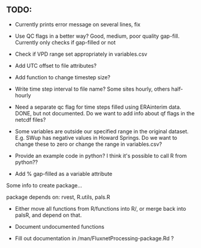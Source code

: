 TODO:
----

- Currently prints error message on several lines, fix

- Use QC flags in a better way? Good, medium, poor quality gap-fill. Currently only checks if gap-filled or not

- Check if VPD range set appropriately in variables.csv

- Add UTC offset to file attributes?

- Add function to change timestep size?

- Write time step interval to file name? Some sites hourly, others half-hourly

- Need a separate qc flag for time steps filled using ERAinterim data. DONE, but not documented. Do we want to add info about qf flags in the netcdf files?

- Some variables are outside our specified range in the original dataset. E.g. SWup has negative values in Howard Springs. Do we want to  change these to zero or change the range in variables.csv?

- Provide an example code in python? I think it's possible to call R from python??

- Add % gap-filled as a variable attribute


Some info to create package...

package depends on: rvest, R.utils, pals.R

- Either move all functions from R/functions into R/, or merge back into palsR, and depend on that.

- Document undocumented functions
- Fill out documentation in /man/FluxnetProcessing-package.Rd ?

